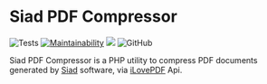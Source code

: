 # Siad PDF Compressor #

![Tests](https://github.com/cristianoc72/siad-pdf-compressor/workflows/Tests/badge.svg)
[![Maintainability](https://api.codeclimate.com/v1/badges/aeac6a5195ec9a8099ee/maintainability)](https://codeclimate.com/github/cristianoc72/siad-pdf-compressor/maintainability)
<a href="https://codeclimate.com/github/cristianoc72/siad-pdf-compressor/test_coverage"><img src="https://api.codeclimate.com/v1/badges/aeac6a5195ec9a8099ee/test_coverage" /></a>
![GitHub](https://img.shields.io/github/license/cristianoc72/siad-pdf-compressor)

Siad PDF Compressor is a PHP utility to compress PDF documents generated by [Siad](https://www.sigao.it/default.asp)
software, via [iLovePDF](https://www.ilovepdf.com) Api.

